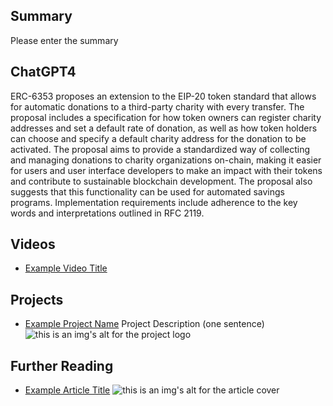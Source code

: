 ## Summary

Please enter the summary

## ChatGPT4

ERC-6353 proposes an extension to the EIP-20 token standard that allows for automatic donations to a third-party charity with every transfer. The proposal includes a specification for how token owners can register charity addresses and set a default rate of donation, as well as how token holders can choose and specify a default charity address for the donation to be activated. The proposal aims to provide a standardized way of collecting and managing donations to charity organizations on-chain, making it easier for users and user interface developers to make an impact with their tokens and contribute to sustainable blockchain development. The proposal also suggests that this functionality can be used for automated savings programs. Implementation requirements include adherence to the key words and interpretations outlined in RFC 2119.

## Videos

- [Example Video Title](https://www.youtube.com/watch?v=TDGq4aeevgY)

## Projects

- [Example Project Name](https://xxxx.xxx/xxxxx) Project Description (one sentence) ![this is an img's alt for the project logo](https://xxxx.xxx/project-logo.xxx)

## Further Reading

- [Example Article Title](https://xxxx.xxx/xxxxx) ![this is an img's alt for the article cover](https://xxxx.xxx/article-cover.xxx)
